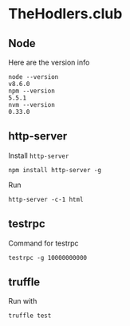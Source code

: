 # TheHodlers.club


## Node 

Here are the version info

    node --version
    v8.6.0
    npm --version
    5.5.1
    nvm --version
    0.33.0

## http-server

Install `http-server`

    npm install http-server -g

Run

    http-server -c-1 html 

## testrpc 

Command for testrpc

    testrpc -g 10000000000

## truffle

Run with

    truffle test
